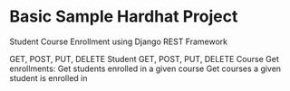 # Basic Sample Hardhat Project
Student Course Enrollment using Django REST Framework

GET, POST, PUT, DELETE Student
GET, POST, PUT, DELETE Course
Get enrollments:
    Get students enrolled in a given course
    Get courses a given student is enrolled in